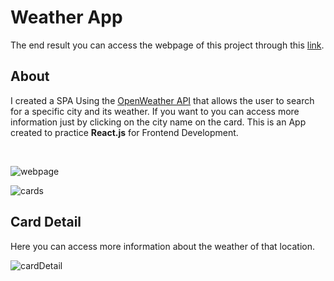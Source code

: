 # Weather App

The end result you can access the webpage of this project through this [link](https://weather-app-oficial.netlify.app/).

## About

I created a SPA Using the [OpenWeather API](https://openweathermap.org/api) that allows the user to search for a specific city and its weather. If you want to you can access more information just by clicking on the city name on the card. This is an App created to practice **React.js** for Frontend Development.

</br>


![webpage](https://user-images.githubusercontent.com/85038226/133857385-762532ed-d199-4a04-b9ec-eca025bcfe71.png)

![cards](https://user-images.githubusercontent.com/85038226/133857527-60956e4d-57df-4e76-8734-4b4df0ae4d76.png)

## Card Detail
Here you can access more information about the weather of that location.

![cardDetail](https://user-images.githubusercontent.com/85038226/133858002-274e14cc-dc2b-4a46-a102-ae2e607b6cfb.png)



